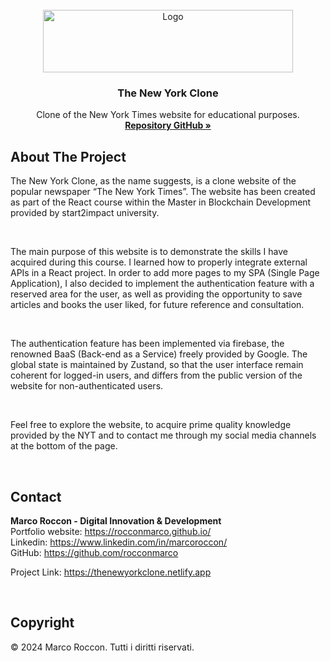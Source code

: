 <br />
<div id="readme-top" align="center">
  <a href="https://countitup.netlify.app">
    <img src="src/img/nyt-logo" alt="Logo" width="400" height="100">
  </a>

<h3 align="center">The New York Clone</h3>

  <p align="center">
    Clone of the New York Times website for educational purposes.
    <br />
    <a href="https://github.com/rocconmarco/nyt-clone"><strong>Repository GitHub »</strong></a>
    <br />
  </p>
</div>

## About The Project

The New York Clone, as the name suggests, is a clone website of the popular newspaper “The New York Times”. The website has been created as part of the React course within the Master in Blockchain Development provided by start2impact university.

<br>

The main purpose of this website is to demonstrate the skills I have acquired during this course. I learned how to properly integrate external APIs in a React project. In order to add more pages to my SPA (Single Page Application), I also decided to implement the authentication feature with a reserved area for the user, as well as providing the opportunity to save articles and books the user liked, for future reference and consultation.

<br>

The authentication feature has been implemented via firebase, the renowned BaaS (Back-end as a Service) freely provided by Google. The global state is maintained by Zustand, so that the user interface remain coherent for logged-in users, and differs from the public version of the website for non-authenticated users.

<br>

Feel free to explore the website, to acquire prime quality knowledge provided by the NYT and to contact me through my social media channels at the bottom of the page.

<br>

## Contact

<b>Marco Roccon - Digital Innovation & Development</b><br>
Portfolio website: https://rocconmarco.github.io/<br>
Linkedin: https://www.linkedin.com/in/marcoroccon/<br>
GitHub: https://github.com/rocconmarco

Project Link: https://thenewyorkclone.netlify.app

<br>

## Copyright

© 2024 Marco Roccon. Tutti i diritti riservati.

